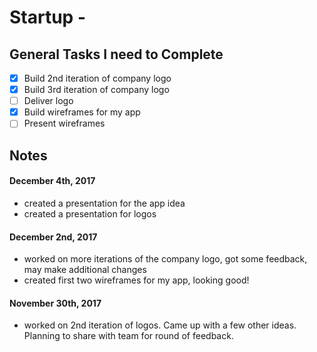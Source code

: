 # Startup -  

## General Tasks I need to Complete
- [X] Build 2nd iteration of company logo
- [X] Build 3rd iteration of company logo
- [ ] Deliver logo
- [X] Build wireframes for my app
- [ ] Present wireframes

## Notes

#### December 4th, 2017
- created a presentation for the app idea
- created a presentation for logos

#### December 2nd, 2017
- worked on more iterations of the company logo, got some feedback, may make additional changes
- created first two wireframes for my app, looking good!

#### November 30th, 2017
- worked on 2nd iteration of logos. Came up with a few other ideas. Planning to share with team for round of feedback. 
 
